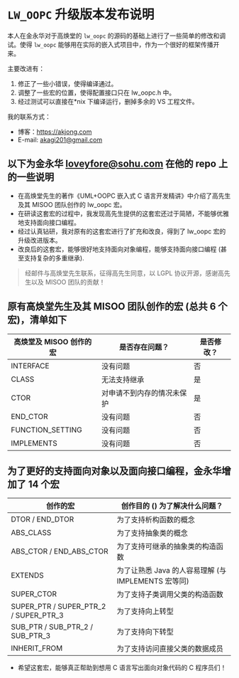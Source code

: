 # `LW_OOPC` 升级版本发布说明

本人在金永华对于高焕堂的 `lw_oopc` 的源码的基础上进行了一些简单的修改和调试。使得 `lw_oopc` 能够用在实际的嵌入式项目中，作为一个很好的框架传播开来。

主要改进有：

1. 修正了一些小错误，使得编译通过。
2. 调整了一些宏的位置，使得配置接口只在 lw_oopc.h 中。
3. 经过测试可以直接在*nix 下编译运行，删掉多余的 VS 工程文件。

我的联系方式：

* 博客：<https://akjong.com>
* E-mail: <akagi201@gmail.com>

## 以下为金永华 <loveyfore@sohu.com> 在他的 repo 上的一些说明

* 在高焕堂先生的著作《UML+OOPC 嵌入式 C 语言开发精讲》中介绍了高先生及其 MISOO 团队创作的 lw_oopc 宏。
* 在研读这套宏的过程中，我发现高先生提供的这套宏还过于简陋，不能够优雅地支持面向接口编程。
* 经过认真钻研，我对原有的这套宏进行了扩充和改良，得到了 lw_oopc 宏的升级改进版本。
* 改良后的这套宏，能够很好地支持面向对象编程，能够支持面向接口编程 (甚至支持复杂的多重继承).

> 经邮件与高焕堂先生联系，征得高先生同意，以 LGPL 协议开源，感谢高先生以及 MISOO 团队的贡献！

## 原有高焕堂先生及其 MISOO 团队创作的宏 (总共 6 个宏)，清单如下

高焕堂及 MISOO 创作的宏 | 是否存在问题？| 是否修改？
---- | ---- | -----
INTERFACE | 没有问题 | 否
CLASS | 无法支持继承 | 是
CTOR | 对申请不到内存的情况未保护 | 是
END_CTOR | 没有问题 | 否
FUNCTION_SETTING | 没有问题 | 否
IMPLEMENTS | 没有问题 | 否

## 为了更好的支持面向对象以及面向接口编程，金永华增加了 14 个宏

创作的宏 | 创作目的 () 为了解决什么问题？
---- | ----
DTOR / END_DTOR | 为了支持析构函数的概念
ABS_CLASS | 为了支持抽象类的概念
ABS_CTOR / END_ABS_CTOR | 为了支持可继承的抽象类的构造函数
EXTENDS | 为了让熟悉 Java 的人容易理解 (与 IMPLEMENTS 宏等同)
SUPER_CTOR | 为了支持子类调用父类的构造函数
SUPER_PTR / SUPER_PTR_2 / SUPER_PTR_3 | 为了支持向上转型
SUB_PTR / SUB_PTR_2 / SUB_PTR_3 | 为了支持向下转型
INHERIT_FROM | 为了支持访问直接父类的数据成员

* 希望这套宏，能够真正帮助到想用 C 语言写出面向对象代码的 C 程序员们！
